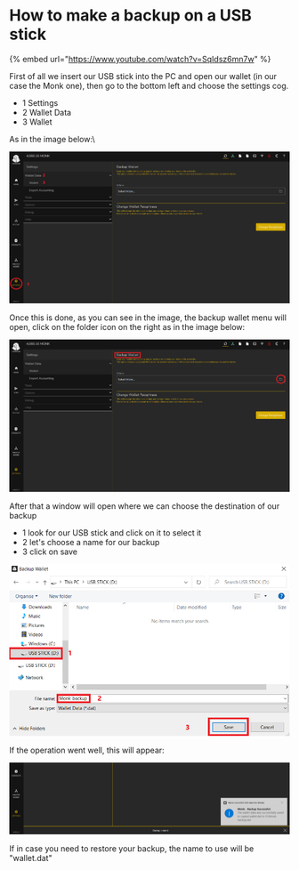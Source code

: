 # How to make a backup on a USB stick

{% embed url="https://www.youtube.com/watch?v=SqIdsz6mn7w" %}

First of all we insert our USB stick into the PC and open our wallet (in our case the Monk one), then go to the bottom left and choose the settings cog.

* 1 Settings
* 2 Wallet Data
* 3 Wallet

As in the image below:\


![](<../.gitbook/assets/0 (5).png>)

Once this is done, as you can see in the image, the backup wallet menu will open, click on the folder icon on the right as in the image below:

![](<../.gitbook/assets/1 (8).png>)

After that a window will open where we can choose the destination of our backup

* 1 look for our USB stick and click on it to select it
* 2 let's choose a name for our backup
* 3 click on save

![](<../.gitbook/assets/2 (7).png>)

If the operation went well, this will appear:

![](<../.gitbook/assets/3 (6).png>)

If in case you need to restore your backup, the name to use will be "wallet.dat"
